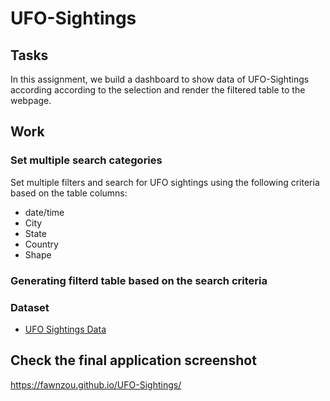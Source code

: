 # UFO-Sightings

## Tasks

In this assignment, we build a dashboard to show data of UFO-Sightings according according to the selection and render the filtered table to the webpage.

## Work

### Set multiple search categories

Set multiple filters and search for UFO sightings using the following criteria based on the table columns:
 * date/time
 * City
 * State
 * Country
 * Shape
### Generating filterd table based on the search criteria

### Dataset

* [UFO Sightings Data](static/js/data.js)

## Check the final application screenshot

https://fawnzou.github.io/UFO-Sightings/



